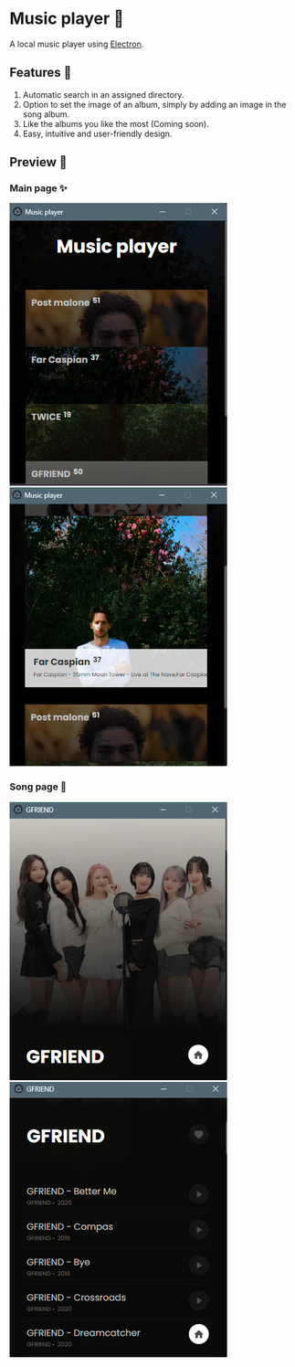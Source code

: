# Music player 🍃

A local music player using [Electron](https://www.electronjs.org/).

## Features 🍜

1. Automatic search in an assigned directory.
2. Option to set the image of an album, simply by adding an image in the song album.
3. Like the albums you like the most (Coming soon).
4. Easy, intuitive and user-friendly design.

## Preview 🍱

### Main page ✨

<img src="./preview/main-page-preview.png">
<img src="./preview/main-page-preview-1.png">

### Song page 🧃

<img src="./preview/song-page-preview.png">
<img src="./preview/song-page-preview-1.png">
